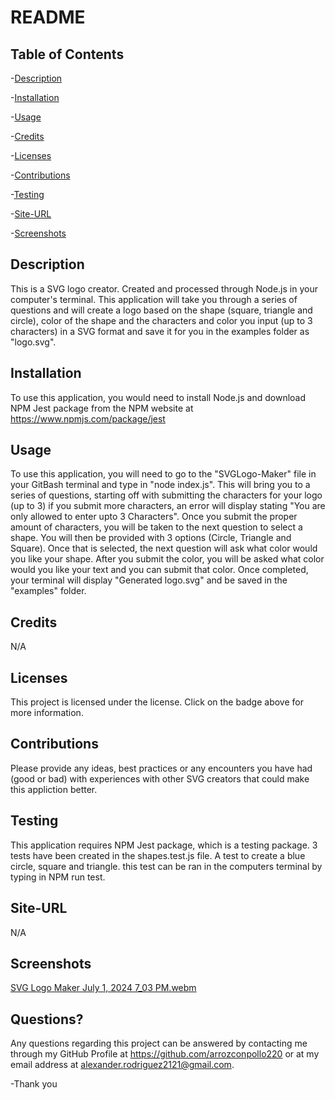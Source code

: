
  # README
  
 
  ## Table of Contents
  
 -[Description](#Description)
  
 -[Installation](#Installation)
  
 -[Usage](#Usage)
  
 -[Credits](#Credits)
  
 -[Licenses](#Licenses)
  
 -[Contributions](#Contributions)
  
 -[Testing](#Testing)
  
 -[Site-URL](#Site-URL)
  
 -[Screenshots](#Screenshots)

  ## Description
  This is a SVG logo creator. Created and processed through Node.js in your computer's terminal. This application will take you through a series of questions and will create a logo based on the shape (square, triangle and circle), color of the shape and the characters and color you input (up to 3 characters) in a SVG format and save it for you in the examples folder as "logo.svg".

  ## Installation
  To use this application, you would need to install Node.js and download NPM Jest package from the NPM website at https://www.npmjs.com/package/jest

  ## Usage
  To use this application, you will need to go to the "SVGLogo-Maker" file in your GitBash terminal and type in "node index.js". This will bring you to a series of questions, starting off with submitting the characters for your logo (up to 3) if you submit more characters, an error will display stating "You are only allowed to enter upto 3 Characters". Once you submit the proper amount of characters, you will be taken to the next question to select a shape. You will then be provided with 3 options (Circle, Triangle and Square). Once that is selected, the next question will ask what color would you like your shape. After you submit the color, you will be asked what color would you like your text and you can submit that color. Once completed, your terminal will display "Generated logo.svg" and be saved in the "examples" folder.

  ## Credits
  N/A

  ## Licenses
  This project is licensed under the  license. Click on the badge above for more information.

  ## Contributions
  Please provide any ideas, best practices or any encounters you have had (good or bad) with experiences with other SVG creators that could make this appliction better. 

  ## Testing
  This application requires NPM Jest package, which is a testing package. 3 tests have been created in the shapes.test.js file. A test to create a blue circle, square and triangle. this test can be ran in the computers terminal by typing in NPM run test.

  ## Site-URL
  N/A

  ## Screenshots
  [SVG Logo Maker July 1, 2024 7_03 PM.webm](https://github.com/arrozconpollo220/SVGLogo-Maker/assets/164965766/39188a41-10da-4522-984b-19aef88f6fbc)


  ## Questions?
  Any questions regarding this project can be answered by contacting me through my GitHub Profile at https://github.com/arrozconpollo220 or at my email address at alexander.rodriguez2121@gmail.com. 

  -Thank you

